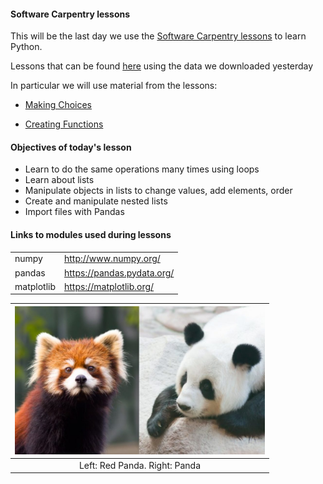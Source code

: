 #### Software Carpentry lessons 

This will be the last day we use the [Software Carpentry lessons](https://software-carpentry.org/lessons/) to learn Python. 


Lessons that can be found [here](http://swcarpentry.github.io/python-novice-inflammation/) using the data we downloaded yesterday 


In particular we will use material from the lessons: 

- [Making Choices](http://swcarpentry.github.io/python-novice-inflammation/05-cond/index.html)

- [Creating Functions](http://swcarpentry.github.io/python-novice-inflammation/06-func/index.html)

#### Objectives of today's lesson 
- Learn to do the same operations many times using loops 
- Learn about lists 
- Manipulate objects in lists to change values, add elements, order  
- Create and manipulate nested lists
- Import files with Pandas


#### Links to modules used during lessons 
| | |
|----|----|
|numpy |http://www.numpy.org/ |
|pandas| https://pandas.pydata.org/| 
|matplotlib | https://matplotlib.org/ | 

| <img src="../img/pandas.jpg" alt="drawing" width="400"/>  |
|:--:| 
| Left: Red Panda. Right: Panda| 
